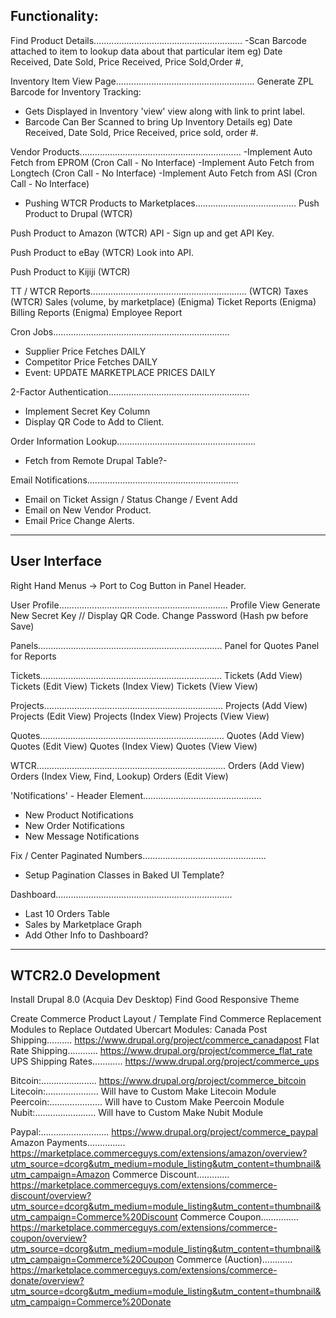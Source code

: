 Functionality:
-------------------------------------------------------------------------------    
Find Product Details...........................................................
-Scan Barcode attached to item to lookup data about that particular item
eg) Date Received, Date Sold, Price Received, Price Sold,Order #, 
       
Inventory Item View Page.......................................................
Generate ZPL Barcode for Inventory Tracking:
- Gets Displayed in Inventory 'view' view along with link to print label.
- Barcode Can Ber Scanned to bring Up Inventory Details
eg) Date Received, Date Sold, Price Received, price sold, order #.

Vendor Products................................................................
-Implement Auto Fetch from EPROM		        (Cron Call - No Interface)
-Implement Auto Fetch from Longtech			    (Cron Call - No Interface)
-Implement Auto Fetch from ASI 				    (Cron Call - No Interface)
	
- Pushing WTCR Products to Marketplaces........................................
Push Product to Drupal (WTCR)

Push Product to Amazon (WTCR)
    API - Sign up and get API Key.

Push Product to eBay (WTCR)
    Look into API.

Push Product to Kijiji (WTCR)

TT / WTCR Reports..............................................................
(WTCR) Taxes
(WTCR) Sales (volume, by marketplace)
(Enigma) Ticket Reports
(Enigma) Billing Reports
(Enigma) Employee Report

Cron Jobs......................................................................
- Supplier Price Fetches                        DAILY
- Competitor Price Fetches                      DAILY
- Event: UPDATE MARKETPLACE PRICES              DAILY
        
2-Factor Authentication........................................................
- Implement Secret Key Column
- Display QR Code to Add to Client. 

Order Information Lookup.......................................................
- Fetch from Remote Drupal Table?- 

Email Notifications............................................................
- Email on Ticket Assign / Status Change / Event Add
- Email on New Vendor Product. 
- Email Price Change Alerts. 
        
       
-------------------------------------------------------------------------------
User Interface
-------------------------------------------------------------------------------
Right Hand Menus -> Port to Cog Button in Panel Header.

User Profile...................................................................
Profile View
Generate New Secret Key // Display QR Code.
Change Password (Hash pw before Save)

Panels.........................................................................
Panel for Quotes
Panel for Reports

Tickets........................................................................
Tickets (Add View)
Tickets (Edit View)
Tickets (Index View)
Tickets (View View)

Projects.......................................................................
Projects (Add View)
Projects (Edit View)
Projects (Index View)
Projects (View View)

Quotes.........................................................................
Quotes (Add View)
Quotes (Edit View)
Quotes (Index View)
Quotes (View View)

WTCR...........................................................................
Orders (Add View)
Orders (Index View, Find, Lookup)
Orders (Edit View)
    
'Notifications' - Header Element...............................................
- New Product Notifications
- New Order Notifications
- New Message Notifications
    
Fix / Center Paginated Numbers.................................................
- Setup Pagination Classes in Baked UI Template?

Dashboard......................................................................
- Last 10 Orders Table
- Sales by Marketplace Graph
- Add Other Info to Dashboard?
   
-------------------------------------------------------------------------------      
WTCR2.0 Development
-------------------------------------------------------------------------------
Install Drupal 8.0 (Acquia Dev Desktop)
Find Good Responsive Theme

Create Commerce Product Layout / Template
Find Commerce Replacement Modules to Replace Outdated Ubercart Modules:
Canada Post Shipping.......... 
https://www.drupal.org/project/commerce_canadapost
Flat Rate Shipping............ 
https://www.drupal.org/project/commerce_flat_rate
UPS Shipping Rates............ 
https://www.drupal.org/project/commerce_ups

Bitcoin:...................... 
https://www.drupal.org/project/commerce_bitcoin
Litecoin:..................... 
Will have to Custom Make Litecoin Module
Peercoin:..................... 
Will have to Custom Make Peercoin Module
Nubit:........................ 
Will have to Custom Make Nubit Module

Paypal:........................... 
https://www.drupal.org/project/commerce_paypal 
Amazon Payments............... 
https://marketplace.commerceguys.com/extensions/amazon/overview?utm_source=dcorg&utm_medium=module_listing&utm_content=thumbnail&utm_campaign=Amazon
Commerce Discount............. 
https://marketplace.commerceguys.com/extensions/commerce-discount/overview?utm_source=dcorg&utm_medium=module_listing&utm_content=thumbnail&utm_campaign=Commerce%20Discount
Commerce Coupon............... 
https://marketplace.commerceguys.com/extensions/commerce-coupon/overview?utm_source=dcorg&utm_medium=module_listing&utm_content=thumbnail&utm_campaign=Commerce%20Coupon
Commerce (Auction)............
https://marketplace.commerceguys.com/extensions/commerce-donate/overview?utm_source=dcorg&utm_medium=module_listing&utm_content=thumbnail&utm_campaign=Commerce%20Donate